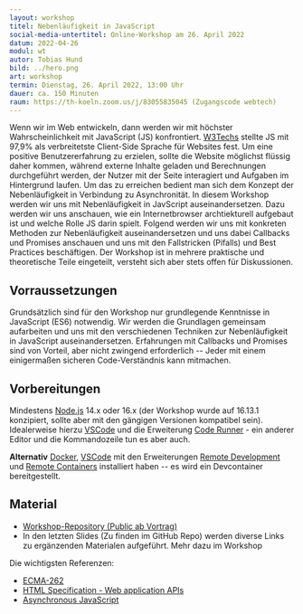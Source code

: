 ```yaml
---
layout: workshop
titel: Nebenläufigkeit in JavaScript
social-media-untertitel: Online-Workshop am 26. April 2022
datum: 2022-04-26
modul: wt
autor: Tobias Hund
bild: ../hero.png
art: workshop
termin: Dienstag, 26. April 2022, 13:00 Uhr
dauer: ca. 150 Minuten
raum: https://th-koeln.zoom.us/j/83055835045 (Zugangscode webtech) 
---
```


Wenn wir im Web entwickeln, dann werden wir mit höchster Wahrscheinlichkeit mit JavaScript (JS) konfrontiert. [W3Techs](https://w3techs.com/technologies/overview/client_side_language) stellte JS mit 97,9% als verbreitetste Client-Side Sprache für Websites fest. Um eine positive Benutzererfahrung zu erzielen, sollte die Website möglichst flüssig daher kommen, während externe Inhalte geladen und Berechnungen durchgeführt werden, der Nutzer mit der Seite interagiert und Aufgaben im Hintergrund laufen. Um das zu erreichen bedient man sich dem Konzept der Nebenläufigkeit in Verbindung zu Asynchronität.
In diesem Workshop werden wir uns mit Nebenläufigkeit in JavScript auseinandersetzen. Dazu werden wir uns anschauen, wie ein Internetbrowser archtiekturell aufgebaut ist und welche Rolle JS darin spielt. Folgend werden wir uns mit konkreten Methoden zur Nebenläufigkeit auseinandersetzen und uns dabei Callbacks und Promises anschauen und uns mit den Fallstricken (Pifalls) und Best Practices beschäftigen. Der Workshop ist in mehrere praktische und theoretische Teile eingeteilt, versteht sich aber stets offen für Diskussionen.

## Vorraussetzungen

Grundsätzlich sind für den Workshop nur grundlegende Kenntnisse in JavaScript (ES6) notwendig. Wir werden die Grundlagen gemeinsam aufarbeiten und uns mit den verschiedenen Techniken zur Nebenläufigkeit in JavaScript auseinandersetzen. 
Erfahrungen mit Callbacks und Promises sind von Vorteil, aber nicht zwingend erforderlich -- Jeder mit einem einigermaßen sicheren Code-Verständnis kann mitmachen.

## Vorbereitungen

Mindestens [Node.js](https://nodejs.org/en/) 14.x oder 16.x (der Workshop wurde auf 16.13.1 konzipiert, sollte aber mit den gängigen Versionen kompatibel sein). 
Idealerweise hierzu [VSCode](https://code.visualstudio.com/) und die Erweiterung [Code Runner](https://marketplace.visualstudio.com/items?itemName=formulahendry.code-runner) - ein anderer Editor und die Kommandozeile tun es aber auch.

**Alternativ** [Docker](https://www.docker.com/), [VSCode](https://code.visualstudio.com/) mit den Erweiterungen [Remote Development](https://marketplace.visualstudio.com/items?itemName=ms-vscode-remote.vscode-remote-extensionpack) und [Remote Containers](https://marketplace.visualstudio.com/items?itemName=ms-vscode-remote.remote-containers) installiert haben -- es wird ein Devcontainer bereitgestellt.

## Material

- [Workshop-Repository (Public ab Vortrag)](https://github.com/twobiers/webtech-workshop-js-async)
- In den letzten Slides (Zu finden im GitHub Repo) werden diverse Links zu ergänzenden Materialen aufgeführt. Mehr dazu im Workshop

Die wichtigsten Referenzen:
- [ECMA-262](https://www.ecma-international.org/publications-and-standards/standards/ecma-262/)
- [HTML Specification - Web application APIs](https://html.spec.whatwg.org/multipage/webappapis.html)
- [Asynchronous JavaScript](https://developer.mozilla.org/en-US/docs/Learn/JavaScript/Asynchronous/Introducing)